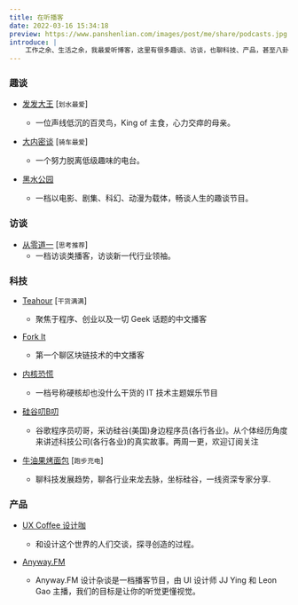 ```yaml
---
title: 在听播客
date: 2022-03-16 15:34:18
preview: https://www.panshenlian.com/images/post/me/share/podcasts.jpg
introduce: |
    工作之余、生活之余，我最爱听博客，这里有很多趣谈、访谈，也聊科技、产品，甚至八卦。
---
```


    
### 趣谈 

- [发发大王](https://www.ximalaya.com/album/12546834) [`划水最爱`]
    - 一位声线低沉的百灵鸟，King of 主食，心力交瘁的母亲。

- [大内密谈](https://www.ximalaya.com/album/8583636) [`骑车最爱`]
    - 一个努力脱离低级趣味的电台。

- [黑水公园](https://www.xiaoyuzhoufm.com/podcast/5e280faf418a84a0461fba0d)  
    - 一档以电影、剧集、科幻、动漫为载体，畅谈人生的趣谈节目。

### 访谈 

- [从零道一](https://www.0011.one/) [`思考推荐`]
    - 一档访谈类播客，访谈新一代行业领袖。

### 科技 

- [Teahour](https://teahour.fm/) [`干货满满`] 
    - 聚焦于程序、创业以及一切 Geek 话题的中文播客

- [Fork It](https://forkit.fm/)  
    - 第一个聊区块链技术的中文播客

- [内核恐慌](https://pan.icu/)  
    - 一档号称硬核却也没什么干货的 IT 技术主题娱乐节目

- [硅谷叨B叨](https://www.xiaoyuzhoufm.com/podcast/5eba46f5418a84a0461e0bf4) 
    - 谷歌程序员叨哥，采访硅谷(美国)身边程序员(各行各业)。从个体经历角度来讲述科技公司(各行各业)的真实故事。两周一更，欢迎订阅关注

- [牛油果烤面包](https://avocadotoast.live/)  [`跑步充电`]
    - 聊科技发展趋势，聊各行业来龙去脉，坐标硅谷，一线资深专家分享.
 
### 产品 

- [UX Coffee 设计咖](https://uxcoffee.com/)  
    - 和设计这个世界的人们交谈，探寻创造的过程。

- [Anyway.FM](https://anyway.fm/)  
    - Anyway.FM 设计杂谈是一档播客节目，由 UI 设计师 JJ Ying 和 Leon Gao 主播，我们的目标是让你的听觉更懂视觉。